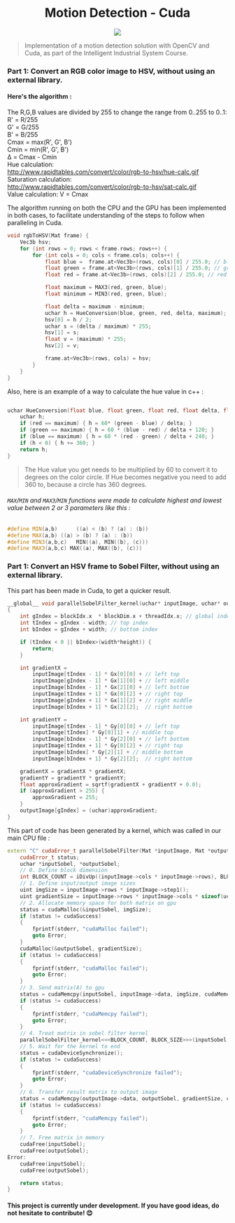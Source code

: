   <h1 align="center">Motion Detection - Cuda</h1> 
  <p align="center">
  <img src="https://img.shields.io/badge/License-MIT-blue.svg">
  </p>


> Implementation of a motion detection solution with OpenCV and Cuda, as part of the Intelligent Industrial System Course.

### Part 1: Convert an RGB color image to HSV, without using an external library.

#### Here's the algorithm :
The R,G,B values are divided by 255 to change the range from 0..255 to 0..1:<br>
R' = R/255<br>
G' = G/255<br>
B' = B/255<br>
Cmax = max(R', G', B')<br>
Cmin = min(R', G', B')<br>
Δ = Cmax - Cmin<br>
Hue calculation:<br>
http://www.rapidtables.com/convert/color/rgb-to-hsv/hue-calc.gif<br>
Saturation calculation:<br>
http://www.rapidtables.com/convert/color/rgb-to-hsv/sat-calc.gif<br>
Value calculation: V = Cmax<br>

The algorithm running on both the CPU and the GPU has been implemented in both cases, to facilitate understanding of the steps to follow when paralleling in Cuda.

```c++
void rgbToHSV(Mat frame) {
	Vec3b hsv;
	for (int rows = 0; rows < frame.rows; rows++) {
		for (int cols = 0; cols < frame.cols; cols++) {
			float blue =  frame.at<Vec3b>(rows, cols)[0] / 255.0; // blue
			float green = frame.at<Vec3b>(rows, cols)[1] / 255.0; // green
			float red = frame.at<Vec3b>(rows, cols)[2] / 255.0; // red

			float maximum = MAX3(red, green, blue);
			float minimum = MIN3(red, green, blue);

			float delta = maximum - minimum;
			uchar h = HueConversion(blue, green, red, delta, maximum);
			hsv[0] = h / 2;
			uchar s = (delta / maximum) * 255;
			hsv[1] = s;
			float v = (maximum) * 255;
			hsv[2] = v;

			frame.at<Vec3b>(rows, cols) = hsv;
		}
	}
}
```

Also, here is an example of a way to calculate the hue value in c++ :

```c++

uchar HueConversion(float blue, float green, float red, float delta, float maximum) {
	uchar h;
	if (red == maximum) { h = 60* (green - blue) / delta; }
	if (green == maximum) { h = 60 * (blue - red) / delta + 120; }
	if (blue == maximum) { h = 60 * (red - green) / delta + 240; }
	if (h < 0) { h += 360; }
	return h;
}
```
> The Hue value you get needs to be multiplied by 60 to convert it to degrees on the color circle. If Hue becomes negative you need to add 360 to, because a circle has 360 degrees.

###### `MAX`/`MIN` and `MAX3`/`MIN` functions were made to calculate highest and lowest value between 2 or 3 parameters like this :
```c++
#define MIN(a,b)      ((a) < (b) ? (a) : (b))
#define MAX(a,b) ((a) > (b) ? (a) : (b))
#define MIN3(a,b,c)   MIN((a), MIN((b), (c)))
#define MAX3(a,b,c) MAX((a), MAX((b), (c)))
```

### Part 1: Convert an HSV frame to Sobel Filter, without using an external library.

This part has been made in Cuda, to get a quicker result.

```c++
__global__ void parallelSobelFilter_kernel(uchar* inputImage, uchar* outputImage, int width, int height)
{
	int gIndex = blockIdx.x  * blockDim.x + threadIdx.x; // global index
	int tIndex = gIndex - width; // top index
	int bIndex = gIndex + width; // bottom index

	if (tIndex < 0 || bIndex>(width*height)) {
		return;
	}

	int gradientX =
		inputImage[tIndex - 1] * Gx[0][0] + // left top
		inputImage[gIndex - 1] * Gx[1][0] + // left middle
		inputImage[bIndex - 1] * Gx[2][0] + // left bottom
		inputImage[tIndex + 1] * Gx[0][2] + // right top
		inputImage[gIndex + 1] * Gx[1][2] + // right middle
		inputImage[bIndex + 1] * Gx[2][2];  // right bottom

	int gradientY = 
		inputImage[tIndex - 1] * Gy[0][0] + // left top
		inputImage[tIndex] * Gy[0][1] + // middle top
		inputImage[bIndex - 1] * Gy[2][0] + // left bottom
		inputImage[tIndex + 1] * Gy[0][2] + // right top
		inputImage[bIndex] * Gy[2][1] + // middle bottom
		inputImage[bIndex + 1] * Gy[2][2];  // right bottom

	gradientX = gradientX * gradientX;
	gradientY = gradientY * gradientY;
	float approxGradient = sqrtf(gradientX + gradientY + 0.0);
	if (approxGradient > 255) { 
		approxGradient = 255;
	}
	outputImage[gIndex] = (uchar)approxGradient;
}
```

This part of code has been generated by a kernel, which was called in our main CPU file :

```c++
extern "C" cudaError_t parallelSobelFilter(Mat *inputImage, Mat *outputImage) {
	cudaError_t status;
	uchar *inputSobel, *outputSobel;
	// 0. Define block dimension
	int BLOCK_COUNT = iDivUp((inputImage->cols * inputImage->rows), BLOCK_SIZE);
	// 1. Define input/output image sizes
	uint imgSize = inputImage->rows * inputImage->step1();
	uint gradientSize = inputImage->rows * inputImage->cols * sizeof(uchar);
	// 2. Allocate memory space for both matrix on gpu
	status = cudaMalloc(&inputSobel, imgSize);
	if (status != cudaSuccess)
	{
		fprintf(stderr, "cudaMalloc failed");
		goto Error;
	}
	cudaMalloc(&outputSobel, gradientSize);
	if (status != cudaSuccess)
	{
		fprintf(stderr, "cudaMalloc failed");
		goto Error;
	}
	// 3. Send matrix(A) to gpu
	status = cudaMemcpy(inputSobel, inputImage->data, imgSize, cudaMemcpyHostToDevice);
	if (status != cudaSuccess)
	{
		fprintf(stderr, "cudaMemcpy failed");
		goto Error;
	}
	// 4. Treat matrix in sobel filter kernel
	parallelSobelFilter_kernel<<<BLOCK_COUNT, BLOCK_SIZE>>>(inputSobel, outputSobel, inputImage->cols, inputImage->rows);
	// 5. Wait for the kernel to end
	status = cudaDeviceSynchronize();
	if (status != cudaSuccess)
	{
		fprintf(stderr, "cudaDeviceSynchronize failed");
		goto Error;
	}
	// 6. Transfer result matrix to output image
	status = cudaMemcpy(outputImage->data, outputSobel, gradientSize, cudaMemcpyDeviceToHost);
	if (status != cudaSuccess)
	{
		fprintf(stderr, "cudaMemcpy failed");
		goto Error;
	}
	// 7. Free matrix in memory
	cudaFree(inputSobel);
	cudaFree(outputSobel);
Error:
	cudaFree(inputSobel);
	cudaFree(outputSobel);

	return status;
}

```


#### This project is currently under development. If you have good ideas, do not hesitate to contribute! 😊
